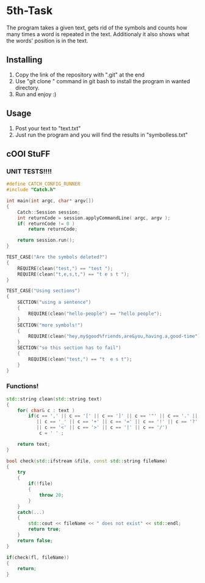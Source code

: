 # 5th-Task
The program takes a given text, gets rid of the symbols and counts how many times a word is repeated in the text. Additionaly it also shows what the words' position is in the text.

## Installing

1. Copy the link of the repository with ".git" at the end
1. Use "git clone <Web URL>" command in git bash to install the program in wanted directory.
1. Run and enjoy :)

## Usage

1. Post your text to "text.txt"
1. Just run the program and you will find the results in "symbolless.txt"

## cOOl StuFF

### UNIT TESTS!!!!

```C++
#define CATCH_CONFIG_RUNNER
#include "Catch.h"

int main(int argc, char* argv[])
{
	Catch::Session session;
    int returnCode = session.applyCommandLine( argc, argv );
    if( returnCode != 0 )
        return returnCode;

    return session.run();
}
```

```C++
TEST_CASE("Are the symbols deleted?")
{
    REQUIRE(clean("test,") == "test ");
    REQUIRE(clean("t,e,s,t,") == "t e s t ");
}

TEST_CASE("Using sections")
{
    SECTION("using a sentence")
    {
        REQUIRE(clean("hello-people") == "hello people");
    }
    SECTION("more symbols!")
    {
        REQUIRE(clean("hey,my$good%friends,are&you,having.a,good-time") == "hey my good friends are you having a good time");
    }
    SECTION("so this section has to fail")
    {
        REQUIRE(clean("test,") == "t  e s t");
    }
}
```

### Functions!

```C++
std::string clean(std::string text)
{
    for( char& c : text )
        if(c == ',' || c == '[' || c == ']' || c == '"' || c == '.' || c == '%' || c == '$' || c == '&' || c == '*' || c == '(' || c == ')' || c == '-'
           || c == '_' || c == '+' || c == '=' || c == '!' || c == '?' || c == '#' || c == '@' || c == '^' || c == '~' || c == '`' || c == ';' || c == ':'
           || c == '<' || c == '>' || c == '|' || c == '/')
            c = ' ' ;

    return text;
}
```

```C++
bool check(std::ifstream &file, const std::string fileName)
{
    try
    {
        if(!file)
        {
            throw 20;
        }
    }
    catch(...)
    {
        std::cout << fileName << " does not exist" << std::endl;
        return true;
    }
    return false;
}
```

```C++
if(check(fl, fileName))
{
    return;
}
```
	